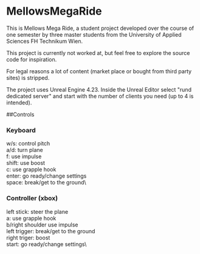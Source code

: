 # MellowsMegaRide

This is Mellows Mega Ride, a student project developed over the course of one semester by three master students from the University of Applied Sciences FH Technikum Wien. 

This project is currently not worked at, but feel free to explore the source code for inspiration. 

For legal reasons a lot of content (market place or bought from third party sites) is stripped.

The project uses Unreal Engine 4.23.
Inside the Unreal Editor select "rund dedicated server" and start with the number of clients you need (up to 4 is intended).

##Controls

### Keyboard
w/s: 	control pitch\
a/d: 	turn plane\
f:		use impulse\
shift: 	use boost\
c: 		use grapple hook\
enter:	go ready/change settings\
space:	break/get to the ground\

### Controller (xbox)
left stick: 		steer the plane\
a:					use grapple hook\
b/right shoulder	use impulse\
left trigger:		break/get to the ground\
right triger: 		boost\
start:				go ready/change settings\


